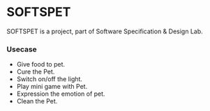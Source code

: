 # SOFTSPET

SOFTSPET is a project, part of Software Specification & Design Lab.

### Usecase
* Give food to pet.
* Cure the Pet.
* Switch on/off the light.
* Play mini game with Pet.
* Expression the emotion of pet.
* Clean the Pet.
